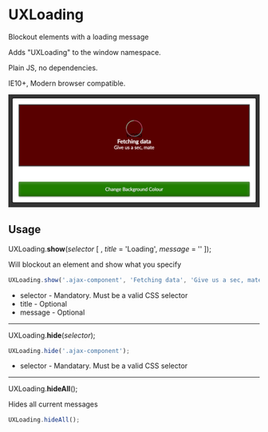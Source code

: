 # UXLoading
Blockout elements with a loading message

Adds "UXLoading" to the window namespace.

Plain JS, no dependencies.

IE10+, Modern browser compatible.

![Screenshot](https://github.com/davehax/UXLoading/blob/master/example.png "Screenshot")

## Usage

UXLoading.**show**(_selector_ [ , _title_ = 'Loading', _message_ = '' ]);

Will blockout an element and show what you specify

```JavaScript
UXLoading.show('.ajax-component', 'Fetching data', 'Give us a sec, mate');
```

- selector - Mandatory. Must be a valid CSS selector
- title - Optional
- message - Optional

***
UXLoading.**hide**(_selector_);

```JavaScript
UXLoading.hide('.ajax-component');
```

- selector - Mandatary. Must be a valid CSS selector

***
UXLoading.**hideAll**();

Hides all current messages

```JavaScript
UXLoading.hideAll();
```
